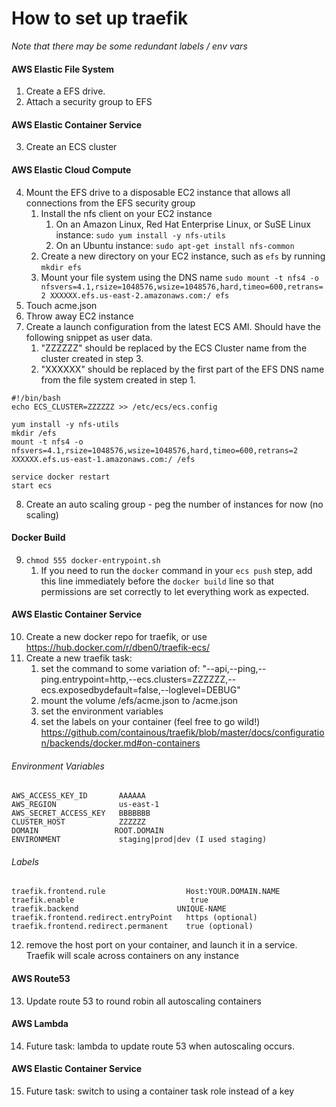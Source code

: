 # How to set up traefik
_Note that there may be some redundant labels / env vars_

#### AWS Elastic File System
1. Create a EFS drive.
2. Attach a security group to EFS 

#### AWS Elastic Container Service
3. Create an ECS cluster

#### AWS Elastic Cloud Compute
4. Mount the EFS drive to a disposable EC2 instance that allows all connections from the EFS security group
   1. Install the nfs client on your EC2 instance
      1. On an Amazon Linux, Red Hat Enterprise Linux, or SuSE Linux instance: `sudo yum install -y nfs-utils`
      2. On an Ubuntu instance: `sudo apt-get install nfs-common`
   2. Create a new directory on your EC2 instance, such as `efs` by running `mkdir efs`
   3. Mount your file system using the DNS name
      `sudo mount -t nfs4 -o nfsvers=4.1,rsize=1048576,wsize=1048576,hard,timeo=600,retrans=2 XXXXXX.efs.us-east-2.amazonaws.com:/ efs`
5. Touch acme.json
6. Throw away EC2 instance
7. Create a launch configuration from the latest ECS AMI. Should have the following snippet as user data.
   1. "ZZZZZZ" should be replaced by the ECS Cluster name from the cluster created in step 3.
   2. "XXXXXX" should be replaced by the first part of the EFS DNS name from the file system created in step 1.

```
#!/bin/bash
echo ECS_CLUSTER=ZZZZZZ >> /etc/ecs/ecs.config

yum install -y nfs-utils
mkdir /efs
mount -t nfs4 -o nfsvers=4.1,rsize=1048576,wsize=1048576,hard,timeo=600,retrans=2 XXXXXX.efs.us-east-1.amazonaws.com:/ /efs

service docker restart
start ecs
```
 
8. Create an auto scaling group - peg the number of instances for now (no scaling) 

#### Docker Build
9. `chmod 555 docker-entrypoint.sh`
   1. If you need to run the `docker` command in your `ecs push` step, add this line immediately before the `docker build` line so that permissions are set correctly to let everything work as expected.

#### AWS Elastic Container Service
10. Create a new docker repo for traefik, or use https://hub.docker.com/r/dben0/traefik-ecs/
11. Create a new traefik task:
    1. set the command to some variation of: "--api,--ping,--ping.entrypoint=http,--ecs.clusters=ZZZZZZ,--ecs.exposedbydefault=false,--loglevel=DEBUG"
    2. mount the volume /efs/acme.json to /acme.json
    3. set the environment variables
    4. set the labels on your container (feel free to go wild!) 
       https://github.com/containous/traefik/blob/master/docs/configuration/backends/docker.md#on-containers

###### Environment Variables
```
AWS_ACCESS_KEY_ID       AAAAAA
AWS_REGION              us-east-1
AWS_SECRET_ACCESS_KEY	BBBBBBB
CLUSTER_HOST            ZZZZZZ
DOMAIN	               ROOT.DOMAIN
ENVIRONMENT	            staging|prod|dev (I used staging)
```

###### Labels
```
traefik.frontend.rule	               Host:YOUR.DOMAIN.NAME
traefik.enable	                        true
traefik.backend	                     UNIQUE-NAME
traefik.frontend.redirect.entryPoint   https (optional)
traefik.frontend.redirect.permanent    true (optional)
```

12. remove the host port on your container, and launch it in a service. Traefik will scale across containers on any instance 
  
#### AWS Route53
13. Update route 53 to round robin all autoscaling containers 
  
#### AWS Lambda
14. Future task: lambda to update route 53 when autoscaling occurs. 

#### AWS Elastic Container Service
15. Future task: switch to using a container task role instead of a key
